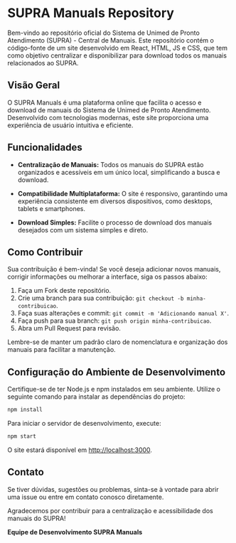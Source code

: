 # SUPRA Manuals Repository

Bem-vindo ao repositório oficial do Sistema de Unimed de Pronto Atendimento (SUPRA) - Central de Manuais. Este repositório contém o código-fonte de um site desenvolvido em React, HTML, JS e CSS, que tem como objetivo centralizar e disponibilizar para download todos os manuais relacionados ao SUPRA.

## Visão Geral

O SUPRA Manuals é uma plataforma online que facilita o acesso e download de manuais do Sistema de Unimed de Pronto Atendimento. Desenvolvido com tecnologias modernas, este site proporciona uma experiência de usuário intuitiva e eficiente.

## Funcionalidades

- **Centralização de Manuais:** Todos os manuais do SUPRA estão organizados e acessíveis em um único local, simplificando a busca e download.

- **Compatibilidade Multiplataforma:** O site é responsivo, garantindo uma experiência consistente em diversos dispositivos, como desktops, tablets e smartphones.

- **Download Simples:** Facilite o processo de download dos manuais desejados com um sistema simples e direto.

## Como Contribuir

Sua contribuição é bem-vinda! Se você deseja adicionar novos manuais, corrigir informações ou melhorar a interface, siga os passos abaixo:

1. Faça um Fork deste repositório.
2. Crie uma branch para sua contribuição: `git checkout -b minha-contribuicao`.
3. Faça suas alterações e commit: `git commit -m 'Adicionando manual X'`.
4. Faça push para sua branch: `git push origin minha-contribuicao`.
5. Abra um Pull Request para revisão.

Lembre-se de manter um padrão claro de nomenclatura e organização dos manuais para facilitar a manutenção.

## Configuração do Ambiente de Desenvolvimento

Certifique-se de ter Node.js e npm instalados em seu ambiente. Utilize o seguinte comando para instalar as dependências do projeto:

```bash
npm install
```

Para iniciar o servidor de desenvolvimento, execute:

```bash
npm start
```

O site estará disponível em [http://localhost:3000](http://localhost:3000).

## Contato

Se tiver dúvidas, sugestões ou problemas, sinta-se à vontade para abrir uma issue ou entre em contato conosco diretamente.

Agradecemos por contribuir para a centralização e acessibilidade dos manuais do SUPRA!

**Equipe de Desenvolvimento SUPRA Manuals**
